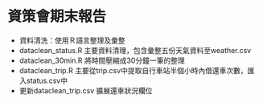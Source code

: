 # 資策會期末報告
* 資料清洗：使用Ｒ語言整理及彙整
* dataclean_status.R 主要資料清理，包含彙整五份天氣資料至weather.csv
* dataclean_30min.R 將時間壓縮成30分鐘一筆的整理
* dataclean_trip.R 主要從trip.csv中提取自行車站半個小時內借還車次數，匯入status.csv中
* 更新dataclean_trip.csv 擴展還車狀況欄位
